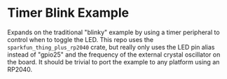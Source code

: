 # Timer Blink Example

Expands on the traditional "blinky" example by using a timer peripheral to control when to toggle the LED. This repo uses the `sparkfun_thing_plus_rp2040` crate, but really only uses the LED pin alias instead of "gpio25" and the frequency of the external crystal oscillator on the board. It should be trivial to port the example to any platform using an RP2040.
